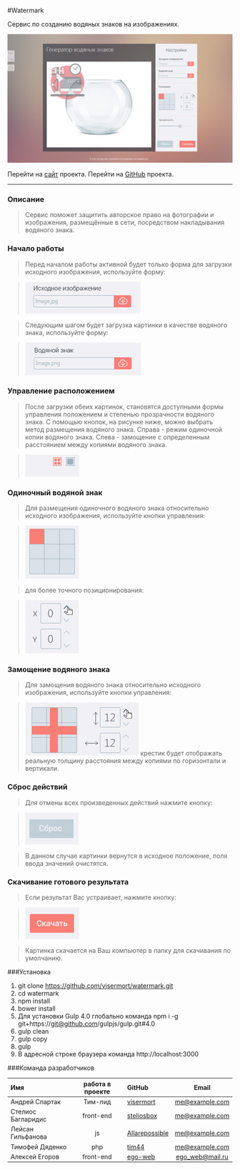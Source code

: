 #Watermark

Сервис по созданию водяных знаков на изображениях.

![Alt text](source/tobuild/assets/readme/pic/project.png)

Перейти на [сайт](http://example.net/) проекта.
Перейти на [GitHub](http://example.net/) проекта.
<hr />

### Описание

>Сервис поможет защитить авторское право на фотографии и изображения, размещённые в сети, посредством накладывания водяного знака.

### Начало работы

>Перед началом работы активной будет только форма для загрузки исходного изображения, используйте форму:

>![Alt text](source/tobuild/assets/readme/pic/download_1.png)

>Следующим шагом будет загрузка картинки в качестве водяного знака, используйте форму:

>![Alt text](source/tobuild/assets/readme/pic/download_2.png)

### Управление расположением

>После загрузки обеих картинок, становятся доступными формы управления положением и степенью прозрачности водяного знака.
С помощью кнопок, на рисунке ниже, можно выбрать метод размещения водяного знака. Справа - режим одиночной копии водяного знака. Слева - замощение с определенным расстоянием между копиями водяного знака.

>![Alt text](source/tobuild/assets/readme/pic/tiling_1.png)

### Одиночный водяной знак

>Для размещения одиночного водяного знака относительно исходного изображения, используйте кнопки управления:

>![Alt text](source/tobuild/assets/readme/pic/move_2.png)

>для более точного позиционирования:

>![Alt text](source/tobuild/assets/readme/pic/move_1.png)

### Замощение водяного знака

>Для замощения водяного знака относительно исходного изображения, используйте кнопки управления:

>![Alt text](source/tobuild/assets/readme/pic/tiling_2.png)
крестик будет отображать реальную толщину расстояния между копиями по горизонтали и вертикали.

### Сброс действий

>Для отмены всех произведенных действий нажмите кнопку:

>![Alt text](source/tobuild/assets/readme/pic/reset.png)

>В данном случае картинки вернутся в исходное положение, поля ввода значений очистятся.

### Скачивание готового результата

>Если результат Вас устраивает, нажмите кнопку:

>![Alt text](source/tobuild/assets/readme/pic/download.png)

>Картинка скачается на Ваш компьютер в папку для скачивания по умолчанию.

###Установка

1. git clone https://github.com/visermort/watermark.git
2. cd watermark
3. npm install
3. bower install
4. Для установки Gulp 4.0 глобально команда npm i -g git+https://git@github.com/gulpjs/gulp.git#4.0
5. gulp clean
6. gulp copy
7. gulp
8. В адресной строке браузера команда http://localhost:3000

###Команда разработчиков

|  Имя    | работа в проекте     |  GitHub    | Email     |
| :----------- | :----------: | :----------- | :----------: |
| Андрей Спартак | Тим-лид | [visermort](https://github.com/visermort) |<me@example.com> |
| Стелиос Багларидис | front-end | [steliosbox](https://github.com/steliosbox) |<me@example.com> |
| Лейсан Гильфанова | js | [Allarepossible](https://github.com/Allarepossible) |<me@example.com> |
| Тимофей Дяденко | php | [tim44](https://github.com/tim44) |<me@example.com> |
| Алексей Егоров | front-end | [ego-web](https://github.com/ego-web) |<ego_web@mail.ru> |

